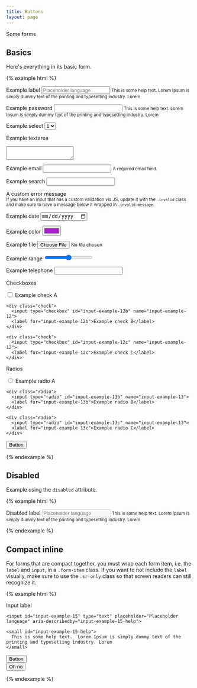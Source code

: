 ```yaml
---
title: Buttons
layout: page
---
```


Some forms

## Basics

Here's everything in its basic form.

{% example html %}
<form>
  <label for="input-example-1">Example label</label>
  <input id="input-example-1" type="text" placeholder="Placeholder language" aria-describedby="input-example-1-help">
  <small id="input-example-1-help">
    This is some help text.  Lorem Ipsum is simply dummy text of the printing and typesetting industry. Lorem
  </small>

  <label for="input-example-2">Example password</label>
  <input id="input-example-2" type="password" aria-describedby="input-example-2-help">
  <small id="input-example-2-help">
    This is some help text.  Lorem Ipsum is simply dummy text of the printing and typesetting industry. Lorem
  </small>

  <label for="input-example-3">Example select</label>
  <select id="input-example-3">
    <option>1</option>
    <option>2</option>
    <option>3</option>
    <option>4</option>
  </select>

  <label for="input-example-4">Example textarea</label>
  <textarea id="input-example-4"></textarea>

  <label for="input-example-5">Example email</label>
  <input id="input-example-5" type="email" required aria-describedby="input-example-1-help">
  <small id="input-example-5-help">
    A required email field.  
  </small>

  <label for="input-example-6">Example search</label>
  <input class="invalid" id="input-example-6" type="search" required aria-describedby="input-example-6-help">
  <div class="invalid-message">
    A custom error message
  </div>
  <small id="input-example-6-help">
    If you have an input that has a custom validation via JS, update it with the <code>.invalid</code> class and make sure to have a message below it wrapped in <code>.invalid-message</code>.
  </small>

  <label for="input-example-7">Example date</label>
  <input id="input-example-7" type="date">

  <label for="input-example-8">Example color</label>
  <input id="input-example-8" type="color" value="#ab22cd">

  <label for="input-example-9">Example file</label>
  <input id="input-example-9" type="file">

  <label for="input-example-10">Example range</label>
  <input id="input-example-10" type="range">

  <label for="input-example-11">Example telephone</label>
  <input id="input-example-11" type="tel">

  <label for="input-example-12">Checkboxes</label>
  <div class="check-list">
    <div class="check">
      <input type="checkbox" id="input-example-12a" name="input-example-12">
      <label for="input-example-12a">Example check A</label>
    </div>

    <div class="check">
      <input type="checkbox" id="input-example-12b" name="input-example-12">
      <label for="input-example-12b">Example check B</label>
    </div>

    <div class="check">
      <input type="checkbox" id="input-example-12c" name="input-example-12">
      <label for="input-example-12c">Example check C</label>
    </div>
  </div>

  <label for="input-example-13">Radios</label>
  <div class="radio-list">
    <div class="radio">
      <input type="radio" id="input-example-13a" name="input-example-13">
      <label for="input-example-13a">Example radio A</label>
    </div>

    <div class="radio">
      <input type="radio" id="input-example-13b" name="input-example-13">
      <label for="input-example-13b">Example radio B</label>
    </div>

    <div class="radio">
      <input type="radio" id="input-example-13c" name="input-example-13">
      <label for="input-example-13c">Example radio C</label>
    </div>
  </div>

  <button type="submit">Button</button>
</form>
{% endexample %}

## Disabled

Example using the `disabled` attribute.

{% example html %}
<form>
  <label for="input-example-14">Disabled label</label>
  <input disabled id="input-example-14" type="text" placeholder="Placeholder language" aria-describedby="input-example-14-help">
  <small id="input-example-14-help">
    This is some help text.  Lorem Ipsum is simply dummy text of the printing and typesetting industry. Lorem
  </small>
</form>
{% endexample %}

## Compact inline

For forms that are compact together, you must wrap each form item, i.e. the `label` and `input`, in a `.form-item` class.  If you want to not include the `label` visually, make sure to use the `.sr-only` class so that screen readers can still recognize it.

{% example html %}
<form class="form-compact">
  <div class="form-item">
    <label class="sr-only" for="input-example-15">Input label</label>

    <input id="input-example-15" type="text" placeholder="Placeholder language" aria-describedby="input-example-15-help">

    <small id="input-example-15-help">
      This is some help text.  Lorem Ipsum is simply dummy text of the printing and typesetting industry. Lorem
    </small>
  </div>

  <div class="form-item">
    <button type="submit">Button</button>
  </div>

  <div class="form-item">
    <button class="warning" type="reset">Oh no</button>
  </div>
</form>
{% endexample %}
